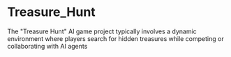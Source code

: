 # Treasure_Hunt
The "Treasure Hunt" AI game project typically involves a dynamic environment where players search for hidden treasures while competing or collaborating with AI agents
